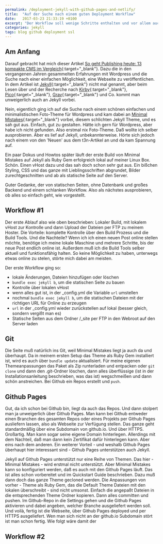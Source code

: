 ```yaml
---
permalink: /deployment-jekyll-with-github-pages-and-netlify/
title:  "Auf der Suche nach einem guten Deployment Workflow"
date:   2017-03-23 21:33:19 +0100
excerpt: "Der Workflow soll wenige Schritte enthalten und vor allem auch mobil möglich sein."
categories: jekyll
tags: blog github deployment ssl
---
```


## Am Anfang

Darauf gebracht hat mich dieser Artikel [So geht Publishing heute: 13 kompakte CMS im Vergleich](http://t3n.de/news/13-kompakte-cms-im-vergleich-461933/){:target="_blank"}. Dazu die in den vergangenen Jahren gesammelten Erfahrungen mit Wordpress und die Suche nach einer einfachen Möglichkeit, eine Webseite zu veröffentlichen. In dem Artikel ist [Jekyll](https://jekyllrb.com/docs/home){:target="_blank"} nicht mal genannt, aber beim Lesen über und der Recherche nach [Kirby](https://getkirby.com/){:target="_blank"}, [Pico](http://picocms.org/){:target="_blank"}, [Grav](https://getgrav.org/){:target="_blank"} und Co. kommt man unweigerlich auch an Jekyll vorbei. 

Nein, eigentlich ging ich auf die Suche nach einem schönen einfachen und minimalistischen Foto-Theme für Wordpress und kam dabei an [Minimal Mistakes](https://mmistakes.github.io/minimal-mistakes/){:target="_blank"} vorbei, diesem schlichten Jekyll Theme, und es sah gut aus. Einfach, gut zu gestalten. Hätte ich gern für Wordpress, aber habe ich nicht gefunden. Also erstmal nix Foto-Theme. Daß wollte ich selber ausprobieren. Aber es lief auf Jekyll, unbekannterweise. Hörte sich jedoch nach einem von den 'Neuen' aus dem t3n-Artikel an und da kam Spannung auf.

Ein paar Dokus und Howtos später läuft der erste Build von Minimal Mistakes auf Jekyll als Ruby Gem erfolgreich lokal auf meiner Linux Box. Schön. Einen vHost dazu und das sah doch schon sehr gut aus. 
Ein bißchen Styling, CSS und das ganze mit Lieblingsschriften abgrundet, Bilder zurechtgeschnitten und ab als statische Seite auf den Server.

Guter Gedanke, der von statischen Seiten, ohne Datenbank und großes Backend und einem schlanken Workflow. Also als nächstes ausprobieren, ob alles so einfach geht, wie vorgestellt.

## Workflow #1

Der erste Ablauf also wie oben beschrieben: Lokaler Build, mit lokalem vHost zur Kontrolle und dann Upload der Dateien per FTP zu meinem Hoster.
Die Vorteile: komplette Kontrolle über den Build Prozess und die Build Tools. Und die Nachteile? Wenn ich ich einen neuen Post online stellen möchte, benötige ich meine lokale Maschine und mehrere Schritte, bis der neue Post endlich online ist. Außerdem muß ich die Build Tools selber aktuell und funktionsfähig halten. So keine Möglichkeit zu haben, unterwegs etwas online zu stelen, störte mich dabei am meisten.

Der erste Workflow ging so:
+ lokale Änderungen, Dateien hinzufügen oder löschen
+ `bundle exec jekyll b`, um die statischen Seite zu bauen
+ Kontrolle über lokalen vHost
+ wenn alles gut ist, in der _config.yml die Variable `url` umstellen
+ nochmal `bundle exec jekyll b`, um die statischen Dateien mit der richtigen URL für Online zu erzeugen
+ `url` in der _config.yml wieder zurückstellen auf lokal (besser gleich, sondern vergißt man es)
+ Statische Seiten aus dem Ordner /_site per FTP in den Webroot auf den Server laden

## Git

Die Seite muß natürlich ins Git, weil Minimal Mistakes liegt ja auch da und überhaupt. Da in meinem ersten Setup das Theme als Ruby Gem installiert ist, wird es auch über `bundle update` aktualisiert. Für meine eigenen Themeanpassungen das Paket als Zip runterladen und entpacken oder `git clone` und dann den .git-Ordner löschen, dann alles überflüssige (ist in der Installationsanleitung beschrieben, was das ist) wegschmeißen und dann schön anstreichen. Bei Github ein Repos erstellt und `push`.

## Github Pages

Gut, da ich schon bei Github bin, liegt da auch das Repos. Und dann stolpert man ja unweigerlich über Github Pages. Man kann bei Github entweder einen Branchen des gesamten Repos oder eines Projekts per Github Pages ausliefern lassen, also als Webseite zur Verfügung stellen. Das ganze geht standardmäßig über eine Subdomain von github.io. Und über HTTPS. Großartig. Man kann sogar seine eigene Domain hinterlegen. Allerdings mit dem Nachteil, daß man dann kein Zertifikat dafür hinterlegen kann. Aber eins nach dem anderen.
Ein weiterer Vorteil - und weshalb Github Pages überhaupt hier interessant sind - Github Pages unterstützen auch Jekyll.

Jekyll auf Github Pages unterstützt nur eine Reihe von Themen. Das hier - Minimal Mistakes - wird erstmal nicht unterstützt. Aber Minimal Mistakes kann so konfiguriert werden, daß es auch mit den Github Pages läuft. Das ist alles schon vorbereitet und im Quickstart Guide beschrieben. Dazu muß dann doch das ganze Theme gecloned werden. Die Anpassungen von vorher - Theme als Ruby Gem, das die Default Theme Dateien mit den lokalen überschreibt - sind nicht umsonst. Einfach die angepaßt Dateien in die entsprechenden Theme Ordner kopieren. Dann alles committen und pushen. Im Github-Repo in die Settings gehen und die Github Pages aktivieren und dabei angeben, welcher Branche ausgeliefert werden soll. Und voilà, fertig ist die Webseite, über Github Pages deployed und per HTTPS ausgeliefert. Wen man sich nicht an der github.io Subdomain stört ist man schon fertig. Wie folgt wäre damit der

## Workflow #2


